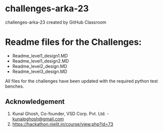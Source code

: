 # challenges-arka-23
challenges-arka-23 created by GitHub Classroom

# Readme files for the Challenges:

- Readme_level1_design1.MD
- Readme_level1_design2.MD
- Readme_level2_design.MD
- Readme_level3_design.MD

All files for the challenges have been updated with the required python test benches.

## Acknowledgement
1. Kunal Ghosh, Co-founder, VSD Corp. Pvt. Ltd. - kunalpghosh@gmail.com
5. https://hackathon.nielit.in/course/view.php?id=73
